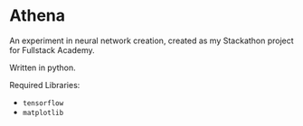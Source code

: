 # Athena

An experiment in neural network creation, created as my Stackathon project for Fullstack Academy.

Written in python.

Required Libraries:
- `tensorflow`
- `matplotlib`